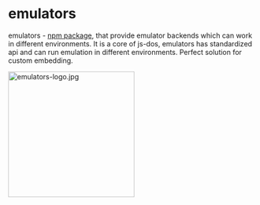 # emulators

emulators - [npm package](https://www.npmjs.com/package/emulators), that provide emulator backends which can work in 
different environments. It is a core of js-dos, emulators has standardized api and can run emulation in different 
environments. Perfect solution for custom embedding.

<img alt="emulators-logo.jpg" height="256" src="emulators-logo.jpg" title="Emulators Logo" width="256"/>

